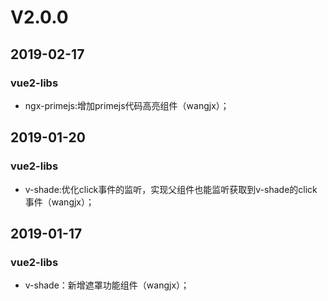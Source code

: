 # V2.0.0
## 2019-02-17
### vue2-libs
- ngx-primejs:增加primejs代码高亮组件（wangjx）；

## 2019-01-20
### vue2-libs
- v-shade:优化click事件的监听，实现父组件也能监听获取到v-shade的click事件（wangjx）；

## 2019-01-17
### vue2-libs
- v-shade：新增遮罩功能组件（wangjx）；
